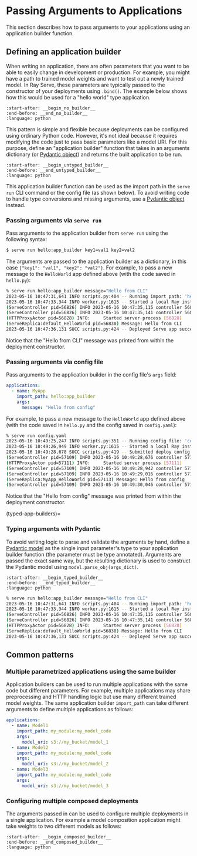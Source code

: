 # Passing Arguments to Applications

This section describes how to pass arguments to your applications using an application builder function.

## Defining an application builder

When writing an application, there are often parameters that you want to be able to easily change in development or production.
For example, you might have a path to trained model weights and want to test out a newly trained model.
In Ray Serve, these parameters are typically passed to the constructor of your deployments using `.bind()`.
The example below shows how this would be used for a "hello world" type application.

```{literalinclude} ../serve/doc_code/app_builder.py
:start-after: __begin_no_builder__
:end-before: __end_no_builder__
:language: python
```

This pattern is simple and flexible because deployments can be configured using ordinary Python code.
However, it's not ideal because it requires modifying the code just to pass basic parameters like a model URI.
For this purpose, define an "application builder" function that takes in an arguments dictionary (or [Pydantic object](typed-app-builders)) and returns the built application to be run.

```{literalinclude} ../serve/doc_code/app_builder.py
:start-after: __begin_untyped_builder__
:end-before: __end_untyped_builder__
:language: python
```

This application builder function can be used as the import path in the `serve run` CLI command or the config file (as shown below).
To avoid writing code to handle type conversions and missing arguments, use a [Pydantic object](typed-app-builders) instead.

### Passing arguments via `serve run`

Pass arguments to the application builder from `serve run` using the following syntax:

```bash
$ serve run hello:app_builder key1=val1 key2=val2
```

The arguments are passed to the application builder as a dictionary, in this case `{"key1": "val1", "key2": "val2"}`.
For example, to pass a new message to the `HelloWorld` app defined above (with the code saved in `hello.py`):

```bash
% serve run hello:app_builder message="Hello from CLI"
2023-05-16 10:47:31,641 INFO scripts.py:404 -- Running import path: 'hello:app_builder'.
2023-05-16 10:47:33,344 INFO worker.py:1615 -- Started a local Ray instance. View the dashboard at http://127.0.0.1:8265
(ServeController pid=56826) INFO 2023-05-16 10:47:35,115 controller 56826 deployment_state.py:1244 - Deploying new version of deployment default_HelloWorld.
(ServeController pid=56826) INFO 2023-05-16 10:47:35,141 controller 56826 deployment_state.py:1483 - Adding 1 replica to deployment default_HelloWorld.
(HTTPProxyActor pid=56828) INFO:     Started server process [56828]
(ServeReplica:default_HelloWorld pid=56830) Message: Hello from CLI
2023-05-16 10:47:36,131 SUCC scripts.py:424 -- Deployed Serve app successfully.
```

Notice that the "Hello from CLI" message was printed from within the deployment constructor.

### Passing arguments via config file

Pass arguments to the application builder in the config file's `args` field:

```yaml
applications:
  - name: MyApp
    import_path: hello:app_builder
    args:
      message: "Hello from config"
```

For example, to pass a new message to the `HelloWorld` app defined above (with the code saved in `hello.py` and the config saved in `config.yaml`):

```bash
% serve run config.yaml
2023-05-16 10:49:25,247 INFO scripts.py:351 -- Running config file: 'config.yaml'.
2023-05-16 10:49:26,949 INFO worker.py:1615 -- Started a local Ray instance. View the dashboard at http://127.0.0.1:8265
2023-05-16 10:49:28,678 SUCC scripts.py:419 -- Submitted deploy config successfully.
(ServeController pid=57109) INFO 2023-05-16 10:49:28,676 controller 57109 controller.py:559 - Starting deploy_serve_application task for application MyApp.
(HTTPProxyActor pid=57111) INFO:     Started server process [57111]
(ServeController pid=57109) INFO 2023-05-16 10:49:28,942 controller 57109 deployment_state.py:1244 - Deploying new version of deployment MyApp_HelloWorld.
(ServeController pid=57109) INFO 2023-05-16 10:49:29,016 controller 57109 deployment_state.py:1483 - Adding 1 replica to deployment MyApp_HelloWorld.
(ServeReplica:MyApp_HelloWorld pid=57113) Message: Hello from config
(ServeController pid=57109) INFO 2023-05-16 10:49:30,046 controller 57109 application_state.py:202 - Deploy task for app 'MyApp' ran successfully.
```

Notice that the "Hello from config" message was printed from within the deployment constructor.

(typed-app-builders)=
### Typing arguments with Pydantic

To avoid writing logic to parse and validate the arguments by hand, define a [Pydantic model](https://pydantic-docs.helpmanual.io/usage/models/) as the single input parameter's type to your application builder function (the parameter must be type annotated).
Arguments are passed the exact same way, but the resulting dictionary is used to construct the Pydantic model using `model.parse_obj(args_dict)`.

```{literalinclude} ../serve/doc_code/app_builder.py
:start-after: __begin_typed_builder__
:end-before: __end_typed_builder__
:language: python
```

```bash
% serve run hello:app_builder message="Hello from CLI"
2023-05-16 10:47:31,641 INFO scripts.py:404 -- Running import path: 'hello:app_builder'.
2023-05-16 10:47:33,344 INFO worker.py:1615 -- Started a local Ray instance. View the dashboard at http://127.0.0.1:8265
(ServeController pid=56826) INFO 2023-05-16 10:47:35,115 controller 56826 deployment_state.py:1244 - Deploying new version of deployment default_HelloWorld.
(ServeController pid=56826) INFO 2023-05-16 10:47:35,141 controller 56826 deployment_state.py:1483 - Adding 1 replica to deployment default_HelloWorld.
(HTTPProxyActor pid=56828) INFO:     Started server process [56828]
(ServeReplica:default_HelloWorld pid=56830) Message: Hello from CLI
2023-05-16 10:47:36,131 SUCC scripts.py:424 -- Deployed Serve app successfully.
```

## Common patterns

### Multiple parametrized applications using the same builder

Application builders can be used to run multiple applications with the same code but different parameters.
For example, multiple applications may share preprocessing and HTTP handling logic but use many different trained model weights.
The same application builder `import_path` can take different arguments to define multiple applications as follows:

```yaml
applications:
  - name: Model1
    import_path: my_module:my_model_code
    args:
      model_uri: s3://my_bucket/model_1
  - name: Model2
    import_path: my_module:my_model_code
    args:
      model_uri: s3://my_bucket/model_2
  - name: Model3
    import_path: my_module:my_model_code
    args:
      model_uri: s3://my_bucket/model_3
```

### Configuring multiple composed deployments

The arguments passed in can be used to configure multiple deployments in a single application.
For example a model composition application might take weights to two different models as follows:

```{literalinclude} ../serve/doc_code/app_builder.py
:start-after: __begin_composed_builder__
:end-before: __end_composed_builder__
:language: python
```
